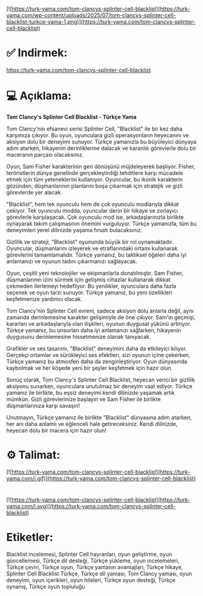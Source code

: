[![https://turk-yama.com/tom-clancys-splinter-cell-blacklist](https://turk-yama.com/wp-content/uploads/2025/07/tom-clancys-splinter-cell-blacklist-turkce-yama-1.png)](https://turk-yama.com/tom-clancys-splinter-cell-blacklist)
# ✅ Indirmek:
https://turk-yama.com/tom-clancys-splinter-cell-blacklist
# 💻 Açıklama:
**Tom Clancy's Splinter Cell Blacklist - Türkçe Yama**

Tom Clancy'nin efsanevi serisi Splinter Cell, "Blacklist" ile bir kez daha karşımıza çıkıyor. Bu oyun, oyunculara gizli operasyonların heyecanını ve aksiyon dolu bir deneyimi sunuyor. Türkçe yamanızla bu büyüleyici dünyaya adım atarken, hikayenin derinliklerine dalacak ve karanlık görevlerle dolu bir maceranın parçası olacaksınız.

Oyun, Sam Fisher karakterinin geri dönüşünü müjdeleyerek başlıyor. Fisher, teröristlerin dünya genelinde gerçekleştirdiği tehditlere karşı mücadele etmek için tüm yeteneklerini kullanıyor. Oyuncular, bu ikonik karakterin gözünden, düşmanlarının planlarını boşa çıkarmak için stratejik ve gizli görevlerde yer alacak.

"Blacklist", hem tek oyunculu hem de çok oyunculu modlarıyla dikkat çekiyor. Tek oyunculu modda, oyuncular derin bir hikaye ve zorlayıcı görevlerle karşılaşacak. Çok oyunculu mod ise, arkadaşlarınızla birlikte oynayarak takım çalışmasının önemini vurguluyor. Türkçe yamanızla, tüm bu deneyimleri yerel dilinizde yaşama fırsatı bulacaksınız.

Gizlilik ve strateji, "Blacklist" oyununda büyük bir rol oynamaktadır. Oyuncular, düşmanlarını izleyerek ve etraflarındaki ortamı kullanarak görevlerini tamamlamalıdır. Türkçe yamanız, bu taktiksel öğeleri daha iyi anlamanızı ve oyunun tadını çıkarmanızı sağlayacak.

Oyun, çeşitli yeni teknolojiler ve ekipmanlarla donatılmıştır. Sam Fisher, düşmanlarının izini sürmek için gelişmiş cihazlar kullanarak dikkat çekmeden ilerlemeyi hedefliyor. Bu yenilikler, oyunculara daha fazla seçenek ve oyun tarzı sunuyor. Türkçe yamanız, bu yeni özellikleri keşfetmenize yardımcı olacak.

Tom Clancy'nin Splinter Cell evreni, sadece aksiyon dolu anlarla değil, aynı zamanda derinlemesine karakter gelişimiyle de öne çıkıyor. Sam'in geçmişi, kararları ve arkadaşlarıyla olan ilişkileri, oyunun duygusal yükünü artırıyor. Türkçe yamanız, bu unsurları daha iyi anlamanızı sağlarken, hikayenin duygusunu derinlemesine hissetmenize olanak tanıyacak.

Grafikler ve ses tasarımı, "Blacklist" deneyimini daha da etkileyici kılıyor. Gerçekçi ortamlar ve sürükleyici ses efektleri, sizi oyunun içine çekerken, Türkçe yamanız bu atmosferi daha da zenginleştiriyor. Oyun dünyasında kaybolmak ve her köşede yeni bir şeyler keşfetmek için hazır olun.

Sonuç olarak, Tom Clancy's Splinter Cell Blacklist, heyecan verici bir gizlilik aksiyonu sunarken, oyunculara unutulmaz bir deneyim vaat ediyor. Türkçe yamanız ile birlikte, bu eşsiz deneyimi kendi dilinizde yaşamak artık mümkün. Gizli görevlerinize başlayın ve Sam Fisher ile birlikte düşmanlarınıza karşı savaşın!

Unutmayın, Türkçe yamanız ile birlikte "Blacklist" dünyasına adım atarken, her anı daha anlamlı ve eğlenceli hale getireceksiniz. Kendi dilinizde, heyecan dolu bir macera için hazır olun!
# ⚙️ Talimat:
[![https://turk-yama.com/tom-clancys-splinter-cell-blacklist](https://turk-yama.com/i.gif)](https://turk-yama.com/tom-clancys-splinter-cell-blacklist)
#
[![https://turk-yama.com/tom-clancys-splinter-cell-blacklist](https://turk-yama.com/l.svg)](https://turk-yama.com/tom-clancys-splinter-cell-blacklist)
# Etiketler:
Blacklist incelemesi, Splinter Cell hayranları, oyun geliştirme, oyun güncellemesi, Türkçe dil desteği, Türkçe yükleme, oyun incelemeleri, Türkçe çeviri, Türkçe oyun, Türkçe yamanın avantajları, Türkçe hikaye, Splinter Cell Blacklist Türkçe, Türkçe dil yaması, Tom Clancy yaması, oyun deneyimi, oyun içerikleri, oyun hileleri, Türkçe oyun desteği, Türkçe oynanış, Türkçe oyun topluluğu


